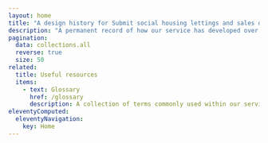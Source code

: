 ```yaml
---
layout: home
title: "A design history for Submit social housing lettings and sales data (CORE)"
description: "A permanent record of how our service has developed over time."
pagination:
  data: collections.all
  reverse: true
  size: 50
related:
  title: Useful resources
  items:
    - text: Glossary
      href: /glossary
      description: A collection of terms commonly used within our service.
eleventyComputed:
  eleventyNavigation:
    key: Home
---
```

